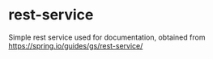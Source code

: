 # rest-service
Simple rest service used for documentation, obtained from https://spring.io/guides/gs/rest-service/
